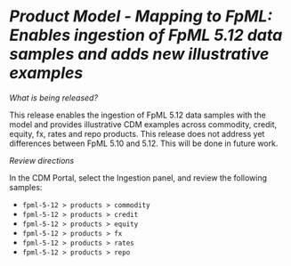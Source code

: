 # *Product Model - Mapping to FpML: Enables ingestion of FpML 5.12 data samples and adds new illustrative examples*

_What is being released?_

This release enables the ingestion of FpML 5.12 data samples with the model and provides illustrative CDM examples  across commodity, credit, equity, fx, rates and repo products. This release does not address yet differences between FpML 5.10 and 5.12. This will be done in future work.

_Review directions_

In the CDM Portal, select the Ingestion panel, and review the following samples:

- `fpml-5-12 > products > commodity`
- `fpml-5-12 > products > credit`
- `fpml-5-12 > products > equity`
- `fpml-5-12 > products > fx`
- `fpml-5-12 > products > rates`
- `fpml-5-12 > products > repo`
